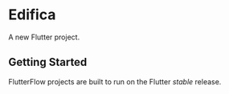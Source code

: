 # Edifica

A new Flutter project.

## Getting Started

FlutterFlow projects are built to run on the Flutter _stable_ release.
